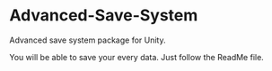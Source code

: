 # Advanced-Save-System
Advanced save system package for Unity.

You will be able to save your every data. Just follow the ReadMe file.
